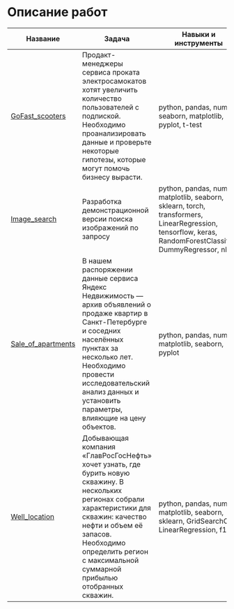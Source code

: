 # Описание работ
| Название | Задача | Навыки и инструменты|
| --- | --- | --- |
| [GoFast_scooters](https://github.com/Nadika25/YP_study_projects/tree/main/GoFast_scooters) | Продакт-менеджеры сервиса проката электросамокатов хотят увеличить количество пользователей с подпиской. Необходимо проанализировать данные и проверьте некоторые гипотезы, которые могут помочь бизнесу вырасти.| python, pandas, numpy, seaborn, matplotlib, pyplot, t-test| - |
| [Image_search](https://github.com/Nadika25/YP_study_projects/tree/main/Image_search) | Разработка демонстрационной версии поиска изображений по запросу| python, pandas, numpy, matplotlib, seaborn, sklearn, torch, transformers, LinearRegression, tensorflow, keras, RandomForestClassifier, DummyRegressor, nlp | - |
| [Sale_of_apartments](https://github.com/Nadika25/YP_study_projects/tree/main/Sale_of_apartments) | В нашем распоряжении данные сервиса Яндекс Недвижимость — архив объявлений о продаже квартир в Санкт-Петербурге и соседних населённых пунктах за несколько лет. Необходимо провести исследовательский анализ данных и установить параметры, влияющие на цену объектов.| python, pandas, numpy, matplotlib, seaborn, pyplot | - |
| [Well_location](https://github.com/Nadika25/YP_study_projects/tree/main/Well_location) | Добывающая компания «ГлавРосГосНефть» хочет узнать, где бурить новую скважину. В нескольких регионах собрали характеристики для скважин: качество нефти и объем её запасов. Необходимо определить регион с максимальной суммарной прибылью отобранных скважин.| python, pandas, numpy, matplotlib, seaborn, sklearn, GridSearchCV, LinearRegression, f1 | - |
